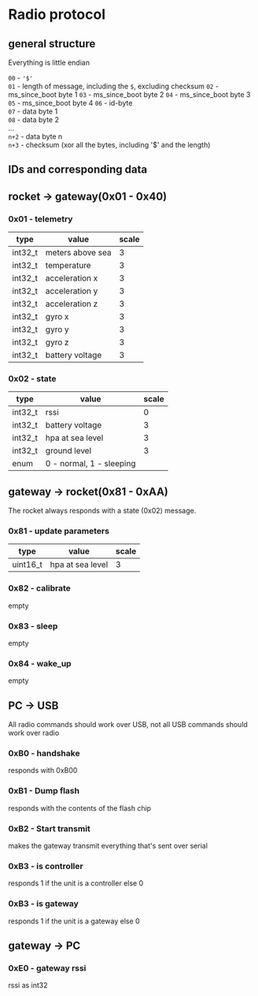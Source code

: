 # Radio protocol
## general structure
Everything is little endian

`00`  - `'$'`\
`01`  - length of message, including the `$`, excluding checksum
`02`  - ms_since_boot byte 1
`03`  - ms_since_boot byte 2
`04`  - ms_since_boot byte 3
`05`  - ms_since_boot byte 4
`06`  - id-byte\
`07`  - data byte 1\
`08`  - data byte 2\
...\
`n+2` - data byte n\
`n+3` - checksum (xor all the bytes, including '$' and the length)

## IDs and corresponding data
## rocket -> gateway(0x01 - 0x40)

### 0x01 - telemetry
|type|value|scale|
|-----|-----|----|
| int32_t | meters above sea | 3 |
| int32_t | temperature | 3 |
| int32_t | acceleration x | 3 |
| int32_t | acceleration y | 3 |
| int32_t | acceleration z | 3 |
| int32_t | gyro x | 3 |
| int32_t | gyro y | 3 |
| int32_t | gyro z | 3 |
| int32_t | battery voltage | 3 |

### 0x02 - state
|type|value|scale|
|-----|-----|----|
| int32_t  | rssi | 0 |
| int32_t | battery voltage | 3 |
| int32_t | hpa at sea level | 3|
| int32_t | ground level | 3 |
| enum | 0 - normal, 1 - sleeping|

## gateway -> rocket(0x81 - 0xAA)
The rocket always responds with a state (0x02) message.

### 0x81 - update parameters
|type|value|scale|
|-----|-----|----|
|uint16_t| hpa at sea level| 3 |

### 0x82 - calibrate
empty

### 0x83 - sleep
empty

### 0x84 - wake_up
empty

## PC -> USB
All radio commands should work over USB, not all USB commands should work over radio
### 0xB0 - handshake
responds with 0xB00

### 0xB1 - Dump flash 
responds with the contents of the flash chip

### 0xB2 - Start transmit
makes the gateway transmit everything that's sent over serial

### 0xB3 - is controller
responds 1 if the unit is a controller
else 0

### 0xB3 - is gateway
responds 1 if the unit is a gateway
else 0

## gateway -> PC
### 0xE0 - gateway rssi
rssi as int32